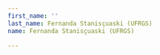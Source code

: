 ```yaml
---
first_name: ''
last_name: Fernanda Stanisçuaski (UFRGS)
name: Fernanda Stanisçuaski (UFRGS)

---
```


